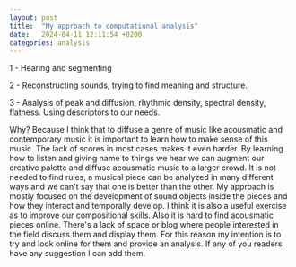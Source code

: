 ```yaml
---
layout: post
title:  "My approach to computational analysis"
date:   2024-04-11 12:11:54 +0200
categories: analysis
---
```


1 - Hearing and segmenting

2 - Reconstructing sounds, trying to find meaning and structure.

3 - Analysis of peak and diffusion, rhythmic density, spectral density, flatness. Using descriptors to our needs.

Why? Because I think that to diffuse a genre of music like acousmatic and contemporary music it is important to learn how to make sense of this music. The lack of scores in most cases makes it even harder. By learning how to listen and giving name to things we hear we can augment our creative palette and diffuse acousmatic music to a larger crowd. 
It is not needed to find rules, a musical piece can be analyzed in many different ways and we can't say that one is better than the other.
My approach is mostly focused on the development of sound objects inside the pieces and how they interact and temporally develop.
I think it is also a useful exercise as to improve our compositional skills. Also it is hard to find acousmatic pieces online. There's a lack of space or blog where people interested in the field discuss them and display them. For this reason my intention is to try and look online for them and provide an analysis. If any of you readers have any suggestion I can add them.